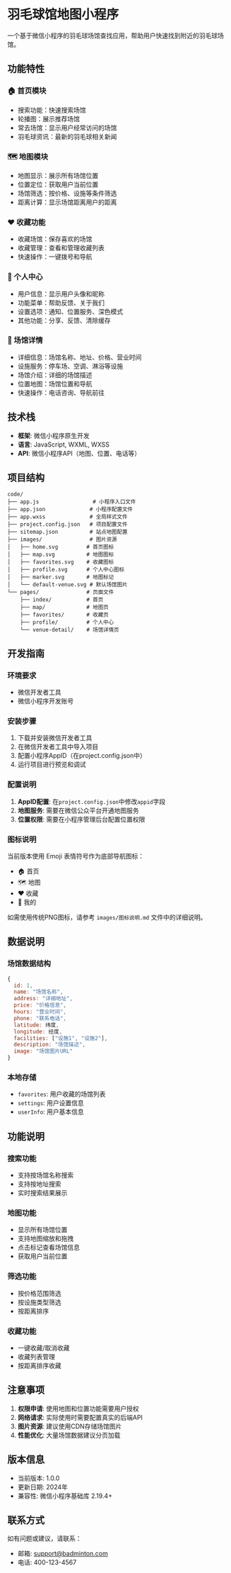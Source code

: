 # 羽毛球馆地图小程序

一个基于微信小程序的羽毛球场馆查找应用，帮助用户快速找到附近的羽毛球场馆。

## 功能特性

### 🏠 首页模块
- 搜索功能：快速搜索场馆
- 轮播图：展示推荐场馆
- 常去场馆：显示用户经常访问的场馆
- 羽毛球资讯：最新的羽毛球相关新闻

### 🗺️ 地图模块
- 地图显示：展示所有场馆位置
- 位置定位：获取用户当前位置
- 场馆筛选：按价格、设施等条件筛选
- 距离计算：显示场馆距离用户的距离

### ❤️ 收藏功能
- 收藏场馆：保存喜欢的场馆
- 收藏管理：查看和管理收藏列表
- 快速操作：一键拨号和导航

### 👤 个人中心
- 用户信息：显示用户头像和昵称
- 功能菜单：帮助反馈、关于我们
- 设置选项：通知、位置服务、深色模式
- 其他功能：分享、反馈、清除缓存

### 📍 场馆详情
- 详细信息：场馆名称、地址、价格、营业时间
- 设施服务：停车场、空调、淋浴等设施
- 场馆介绍：详细的场馆描述
- 位置地图：场馆位置和导航
- 快速操作：电话咨询、导航前往

## 技术栈

- **框架**: 微信小程序原生开发
- **语言**: JavaScript, WXML, WXSS
- **API**: 微信小程序API（地图、位置、电话等）

## 项目结构

```
code/
├── app.js                 # 小程序入口文件
├── app.json              # 小程序配置文件
├── app.wxss              # 全局样式文件
├── project.config.json   # 项目配置文件
├── sitemap.json          # 站点地图配置
├── images/               # 图片资源
│   ├── home.svg         # 首页图标
│   ├── map.svg          # 地图图标
│   ├── favorites.svg    # 收藏图标
│   ├── profile.svg      # 个人中心图标
│   ├── marker.svg       # 地图标记
│   └── default-venue.svg # 默认场馆图片
└── pages/               # 页面文件
    ├── index/           # 首页
    ├── map/             # 地图页
    ├── favorites/       # 收藏页
    ├── profile/         # 个人中心
    └── venue-detail/    # 场馆详情页
```

## 开发指南

### 环境要求
- 微信开发者工具
- 微信小程序开发账号

### 安装步骤
1. 下载并安装微信开发者工具
2. 在微信开发者工具中导入项目
3. 配置小程序AppID（在project.config.json中）
4. 运行项目进行预览和调试

### 配置说明
1. **AppID配置**: 在`project.config.json`中修改`appid`字段
2. **地图服务**: 需要在微信公众平台开通地图服务
3. **位置权限**: 需要在小程序管理后台配置位置权限

### 图标说明
当前版本使用 Emoji 表情符号作为底部导航图标：
- 🏠 首页
- 🗺️ 地图
- ❤️ 收藏
- 👤 我的

如需使用传统PNG图标，请参考 `images/图标说明.md` 文件中的详细说明。

## 数据说明

### 场馆数据结构
```javascript
{
  id: 1,
  name: "场馆名称",
  address: "详细地址",
  price: "价格信息",
  hours: "营业时间",
  phone: "联系电话",
  latitude: 纬度,
  longitude: 经度,
  facilities: ["设施1", "设施2"],
  description: "场馆描述",
  image: "场馆图片URL"
}
```

### 本地存储
- `favorites`: 用户收藏的场馆列表
- `settings`: 用户设置信息
- `userInfo`: 用户基本信息

## 功能说明

### 搜索功能
- 支持按场馆名称搜索
- 支持按地址搜索
- 实时搜索结果展示

### 地图功能
- 显示所有场馆位置
- 支持地图缩放和拖拽
- 点击标记查看场馆信息
- 获取用户当前位置

### 筛选功能
- 按价格范围筛选
- 按设施类型筛选
- 按距离排序

### 收藏功能
- 一键收藏/取消收藏
- 收藏列表管理
- 按距离排序收藏

## 注意事项

1. **权限申请**: 使用地图和位置功能需要用户授权
2. **网络请求**: 实际使用时需要配置真实的后端API
3. **图片资源**: 建议使用CDN存储场馆图片
4. **性能优化**: 大量场馆数据建议分页加载

## 版本信息

- 当前版本: 1.0.0
- 更新日期: 2024年
- 兼容性: 微信小程序基础库 2.19.4+

## 联系方式

如有问题或建议，请联系：
- 邮箱: support@badminton.com
- 电话: 400-123-4567